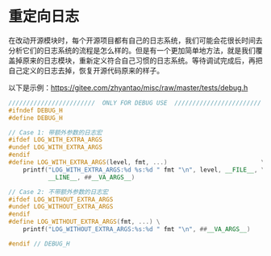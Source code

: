 # 重定向日志

在改动开源模块时，每个开源项目都有自己的日志系统，我们可能会花很长时间去分析它们的日志系统的流程是怎么样的。但是有一个更加简单地方法，就是我们覆盖掉原来的日志模块，重新定义符合自己习惯的日志系统。等待调试完成后，再把自己定义的日志去掉，恢复开源代码原来的样子。

以下是示例：<https://gitee.com/zhyantao/misc/raw/master/tests/debug.h>

```cpp
////////////////////////  ONLY FOR DEBUG USE  ////////////////////////
#ifndef DEBUG_H
#define DEBUG_H

// Case 1: 带额外参数的日志宏
#ifdef LOG_WITH_EXTRA_ARGS
#undef LOG_WITH_EXTRA_ARGS
#endif
#define LOG_WITH_EXTRA_ARGS(level, fmt, ...)                          \
    printf("LOG_WITH_EXTRA_ARGS:%d %s:%d " fmt "\n", level, __FILE__, \
           __LINE__, ##__VA_ARGS__)

// Case 2: 不带额外参数的日志宏
#ifdef LOG_WITHOUT_EXTRA_ARGS
#undef LOG_WITHOUT_EXTRA_ARGS
#endif
#define LOG_WITHOUT_EXTRA_ARGS(fmt, ...) \
    printf("LOG_WITHOUT_EXTRA_ARGS:%s:%d " fmt "\n", ##__VA_ARGS__)

#endif // DEBUG_H
```
